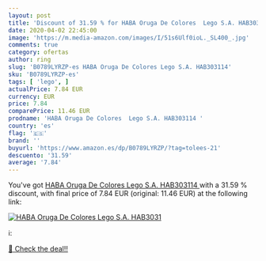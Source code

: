 ```yaml
---
layout: post
title: 'Discount of 31.59 % for HABA Oruga De Colores  Lego S.A. HAB3031'
date: 2020-04-02 22:45:00
image: 'https://m.media-amazon.com/images/I/51s6Ulf0ioL._SL400_.jpg'
comments: true
category: ofertas
author: ring
slug: 'B0789LYRZP-es HABA Oruga De Colores Lego S.A. HAB303114'
sku: 'B0789LYRZP-es'
tags: [ 'lego', ]
actualPrice: 7.84 EUR
currency: EUR
price: 7.84
comparePrice: 11.46 EUR
prodname: 'HABA Oruga De Colores  Lego S.A. HAB303114 '
country: 'es'
flag: '🇪🇸'
brand: ''
buyurl: 'https://www.amazon.es/dp/B0789LYRZP/?tag=tolees-21'
descuento: '31.59'
average: '7.84'
---
```


You've got [HABA Oruga De Colores  Lego S.A. HAB303114 ](https://www.amazon.es/dp/B0789LYRZP/?tag=tolees-21) with a  31.59 % discount, with final price of 7.84 EUR (original: 11.46 EUR) at the following link:

[![HABA Oruga De Colores  Lego S.A. HAB3031](https://m.media-amazon.com/images/I/51s6Ulf0ioL._SL400_.jpg)](https://www.amazon.es/dp/B0789LYRZP/?tag=tolees-21)

ℹ️:


[🛒 Check the deal!!](https://www.amazon.es/dp/B0789LYRZP/?tag=tolees-21)
